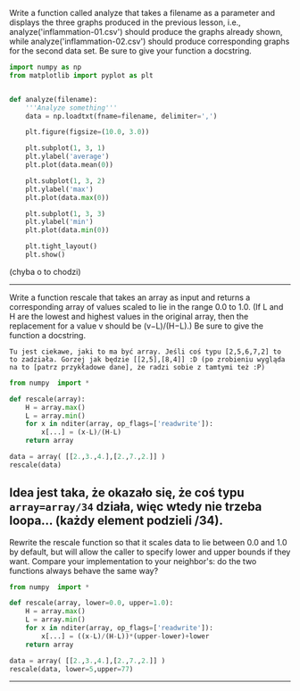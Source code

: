 Write a function called analyze that takes a filename as a parameter and displays the three graphs produced in the previous lesson, i.e., analyze('inflammation-01.csv') should produce the graphs already shown, while analyze('inflammation-02.csv') should produce corresponding graphs for the second data set. Be sure to give your function a docstring.

```python
import numpy as np
from matplotlib import pyplot as plt


def analyze(filename):
	'''Analyze something'''
	data = np.loadtxt(fname=filename, delimiter=',')

	plt.figure(figsize=(10.0, 3.0))

	plt.subplot(1, 3, 1)
	plt.ylabel('average')
	plt.plot(data.mean(0))

	plt.subplot(1, 3, 2)
	plt.ylabel('max')
	plt.plot(data.max(0))

	plt.subplot(1, 3, 3)
	plt.ylabel('min')
	plt.plot(data.min(0))

	plt.tight_layout()
	plt.show()
```
(chyba o to chodzi)


----------


Write a function rescale that takes an array as input and returns a corresponding array of values scaled to lie in the range 0.0 to 1.0. (If L and H are the lowest and highest values in the original array, then the replacement for a value v should be (v−L)/(H−L).) Be sure to give the function a docstring.

`Tu jest ciekawe, jaki to ma być array. Jeśli coś typu [2,5,6,7,2] to to zadziała. Gorzej jak będzie [[2,5],[8,4]] :D (po zrobieniu wygląda na to [patrz przykładowe dane], że radzi sobie z tamtymi też :P)`


```python
from numpy  import *

def rescale(array):
    H = array.max()
    L = array.min()
    for x in nditer(array, op_flags=['readwrite']):
        x[...] = (x-L)/(H-L)
    return array

data = array( [[2.,3.,4.],[2.,7.,2.]] )
rescale(data)
```
Idea jest taka, że okazało się, że coś typu `array=array/34` działa, więc wtedy nie trzeba loopa... (każdy element podzieli /34).
-----------


Rewrite the rescale function so that it scales data to lie between 0.0 and 1.0 by default, but will allow the caller to specify lower and upper bounds if they want. Compare your implementation to your neighbor's: do the two functions always behave the same way?

```python
from numpy  import *

def rescale(array, lower=0.0, upper=1.0):
    H = array.max()
    L = array.min()
    for x in nditer(array, op_flags=['readwrite']):
        x[...] = ((x-L)/(H-L))*(upper-lower)+lower
    return array

data = array( [[2.,3.,4.],[2.,7.,2.]] )
rescale(data, lower=5,upper=77)
```

-----------


